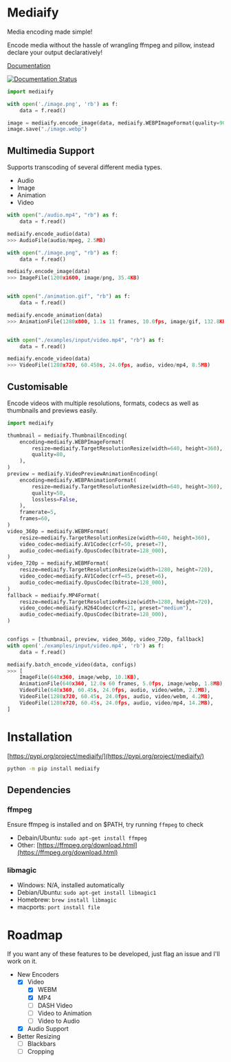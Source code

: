 # Mediaify

Media encoding made simple!

Encode media without the hassle of wrangling ffmpeg and pillow, instead declare your output declaratively!

[Documentation](https://mediaify.readthedocs.io/)

[![Documentation Status](https://readthedocs.org/projects/mediaify/badge/?version=latest)](https://mediaify.readthedocs.io/en/latest/?badge=latest)

```python
import mediaify

with open('./image.png', 'rb') as f:
    data = f.read()

image = mediaify.encode_image(data, mediaify.WEBPImageFormat(quality=90))
image.save("./image.webp")
```

## Multimedia Support

Supports transcoding of several different media types.

- Audio
- Image
- Animation
- Video

```python
with open("./audio.mp4", "rb") as f:
    data = f.read()

mediaify.encode_audio(data)
>>> AudioFile(audio/mpeg, 2.5MB)

with open("./image.png", "rb") as f:
    data = f.read()

mediaify.encode_image(data)
>>> ImageFile(1200x1600, image/png, 35.4KB)


with open("./animation.gif", "rb") as f:
    data = f.read()

mediaify.encode_animation(data)
>>> AnimationFile(1280x800, 1.1s 11 frames, 10.0fps, image/gif, 132.8KB)


with open("./examples/input/video.mp4", "rb") as f:
    data = f.read()

mediaify.encode_video(data)
>>> VideoFile(1280x720, 60.458s, 24.0fps, audio, video/mp4, 8.5MB)
```

## Customisable

Encode videos with multiple resolutions, formats, codecs as well as thumbnails and previews easily.

```python
import mediaify

thumbnail = mediaify.ThumbnailEncoding(
    encoding=mediaify.WEBPImageFormat(
        resize=mediaify.TargetResolutionResize(width=640, height=360),
        quality=80,
    ),
)
preview = mediaify.VideoPreviewAnimationEncoding(
    encoding=mediaify.WEBPAnimationFormat(
        resize=mediaify.TargetResolutionResize(width=640, height=360),
        quality=50,
        lossless=False,
    ),
    framerate=5,
    frames=60,
)
video_360p = mediaify.WEBMFormat(
    resize=mediaify.TargetResolutionResize(width=640, height=360),
    video_codec=mediaify.AV1Codec(crf=50, preset=7),
    audio_codec=mediaify.OpusCodec(bitrate=128_000),
)
video_720p = mediaify.WEBMFormat(
    resize=mediaify.TargetResolutionResize(width=1280, height=720),
    video_codec=mediaify.AV1Codec(crf=45, preset=6),
    audio_codec=mediaify.OpusCodec(bitrate=128_000),
)
fallback = mediaify.MP4Format(
    resize=mediaify.TargetResolutionResize(width=1280, height=720),
    video_codec=mediaify.H264Codec(crf=21, preset="medium"),
    audio_codec=mediaify.OpusCodec(bitrate=128_000),
)


configs = [thumbnail, preview, video_360p, video_720p, fallback]
with open('./examples/input/video.mp4', 'rb') as f:
    data = f.read()

mediaify.batch_encode_video(data, configs)
>>> [
    ImageFile(640x360, image/webp, 10.1KB),
    AnimationFile(640x360, 12.0s 60 frames, 5.0fps, image/webp, 1.8MB),
    VideoFile(640x360, 60.45s, 24.0fps, audio, video/webm, 2.2MB),
    VideoFile(1280x720, 60.45s, 24.0fps, audio, video/webm, 4.2MB),
    VideoFile(1280x720, 60.45s, 24.0fps, audio, video/mp4, 14.2MB),
]
```

# Installation

[https://pypi.org/project/mediaify/](https://pypi.org/project/mediaify/)

```bash
python -m pip install mediaify
```

## Dependencies

### ffmpeg

Ensure ffmpeg is installed and on $PATH, try running `ffmpeg` to check

- Debain/Ubuntu: `sudo apt-get install ffmpeg`
- Other: [https://ffmpeg.org/download.html](https://ffmpeg.org/download.html)

### libmagic

- Windows: N/A, installed automatically
- Debian/Ubuntu: `sudo apt-get install libmagic1`
- Homebrew: `brew install libmagic`
- macports: `port install file`

# Roadmap

If you want any of these features to be developed, just flag an issue and I'll work on it.

- New Encoders
    - [x] Video
        - [X] WEBM
        - [X] MP4
        - [ ] DASH Video
        - [ ] Video to Animation
        - [ ] Video to Audio
    - [x] Audio Support
- Better Resizing
    - [ ] Blackbars
    - [ ] Cropping
